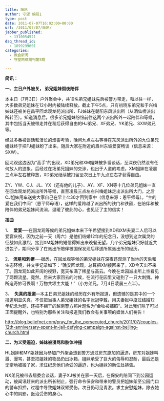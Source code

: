 ```yaml
---
title: 简讯
author: 守望 编辑1
type: post
date: 2011-07-07T16:02:00+00:00
url: /2011/07/07/简讯/
jabber_published:
  - 1310054521
dsq_thread_id:
  - 1899299601
categories:
  - 教会新闻
  - 守望网络期刊第5期

---
```

<p align="left">
  <strong>简讯：</strong><strong> </strong>
</p>

<p align="left">
  <strong>一、主日户外被关， 弟兄姐妹彻夜陪伴</strong>
</p>

<p align="left">
  本主日（7月3日）户外聚会中，共19名弟兄姐妹先后被警方带走，和以往一样，大多数弟兄姐妹在12小时内被陆续释放。截止下午5点，只有初晓东弟兄和于兴梅姊妹还被关在昌平回龙观龙苑派出所、FJ姊妹在朝阳东风派出所（从酒仙桥派出所转至）。知道消息后，很多弟兄姐妹纷纷前往这两个派出所外一起陪伴和等候，其中包括当天被带走并在稍后获得自由的HJ弟兄、XF弟兄、YK弟兄、SXW弟兄等。
</p>

<p align="left">
  经过多番被谈话和漫长的烟雾考验，晚间九点左右等待在东风派出所外的九位弟兄姐妹终于把FJ姐妹盼了出来，随后大家在附近的眉州东坡爱宴畅谈（信息来源：SXW）。
</p>

<p align="left">
  回龙观这边因为“高手”的出现，XD弟兄和XM姐妹被多番谈话，至深夜仍然没有任何放人的迹象。后经过在场弟兄姐妹的交涉，也出于人道的考虑，XM姐妹在凌晨三点半左右被释放，XD弟兄继续被扣留至次日上午九点左右才获得自由。
</p>

<p align="left">
  ZY、YW、CJ、JL、YX（还有他的儿子）、AY、XF、XN等十几位弟兄姐妹一直在回龙观龙苑派出所外等候，直至凌晨三点左右兴梅姐妹走出派出所大门，之后CJ姐妹用车送完大家自己在早上4:30才回到家中（信息来源：恩平师母）。“主的爱在我们中间”（恩平师母语），这样的爱跨越了派出所的铁门和铁窗，在陪伴和被陪伴的弟兄姐妹间流淌，温暖了彼此的心，也见证了主的信实！
</p>

<p align="left">
  <strong><span style="text-decoration: underline;">插曲</span></strong>
</p>

<p align="left">
  1、  <strong>爱宴</strong>&#8212;&#8211;在回龙观等候的弟兄姐妹本来下午希望接到XD和XM夫妻二人后可以爱宴庆祝，因为之前一天（周六）是他们结婚12年的纪念日，没想到这次属灵的征战如此激烈，接到XM姐妹的短信得知出来晚餐无望，几个弟兄姐妹只好就近共进包子，期间分享了在派出所陪伴被国保发现后移送所属派出所的经历。
</p>

<p align="left">
  2、 <strong>流星和刺猬</strong>&#8212;&#8211;据悉，在回龙观等候的弟兄姐妹在深夜还观测了当地的天象和生态环境，并文字记录如下：“晚安回龙观，总算把XM接回来了。XD今天出不来了。回龙观如此开阔的视野，宽天布满了稀星与高云。今晚在龙园派出所上空看见了两颗流星。竟然。后来大家回去的时候，在流行花园里又碰到了一只大刺猬。神所造奇妙可畏啊！万物共颂主大能！”（小方弟兄，7月4日凌晨三点半）。
</p>

<p align="left">
  3、  <strong>失真的报道</strong>&#8212;本主日弟兄姐妹的经历在外有所报道，但遗憾的是其中的一个报道明显失真，不仅把当事人弟兄姐妹的名字张冠李戴，用夫妻狱中度过结婚12年纪念为题，还把不相干的越南警方照片题名为“金牧被捕照”。对此我们除了可以正面提醒外，也特别为那些关注和报道我们教会有关事项的媒体人们祷告！
</p>

<p align="left">
  <a href="http://blog.beliefnet.com/pray_for_the_persecuted_church/2011/07/couples-12th-anniversary-spent-in-jail-defying-campaign-against-beijing-church.html" target="_blank">http://blog.beliefnet.com/pray_for_the_persecuted_church/2011/07/couples-12th-anniversary-spent-in-jail-defying-campaign-against-beijing-church.html</a>
</p>

<p align="left">
  <strong>二、为义受逼迫，姊妹被漫骂和肢体冲撞</strong>
</p>

<p align="left">
  HL姐妹和MY姐妹因为参加户外聚会遭到警方通过房东施加的逼迫，房东对姐妹叫嚣、漫骂，甚至把姐妹的物品仍出冰箱，姐妹承受了巨大的侮辱和忍耐，最后还是无奈地被搬了家，求住纪念他们承受的逼迫，也为姐妹的新住处祷告。
</p>

NX弟兄被带去居委会谈话，妻子XJ被关在家一天后，在保安的陪同下到公园运动，被闻讯赶来的派出所长制止，强行命令保安和带来的警员把姐妹架至公园门口的警车扣押，过程中导致姐妹双臂受伤，次日仍可见青淤。求主安慰姐妹，除去她心中的阴影，医治受伤的身心。